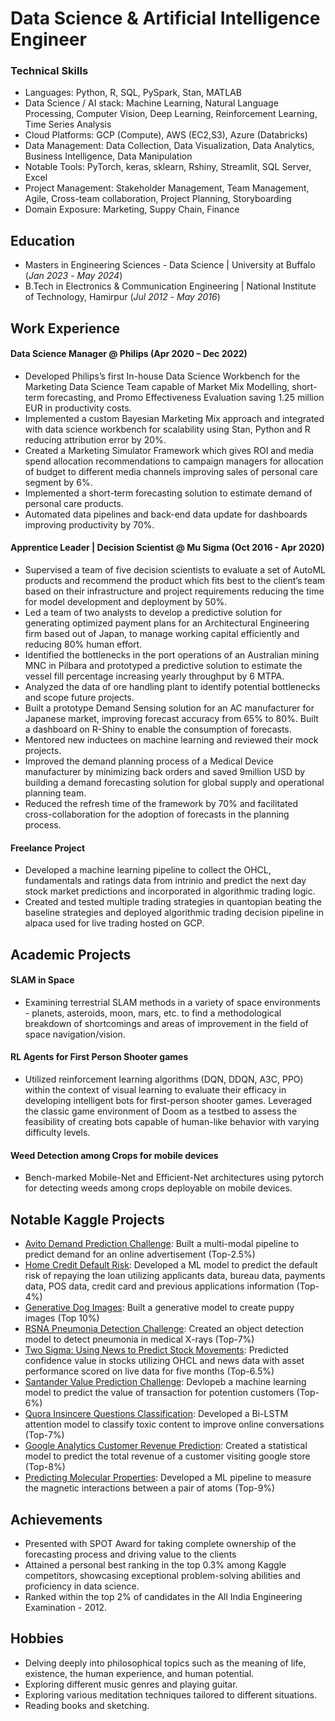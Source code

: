 # Data Science & Artificial Intelligence Engineer

### Technical Skills
- Languages: Python, R, SQL, PySpark, Stan, MATLAB
- Data Science / AI stack: Machine Learning, Natural Language Processing, Computer Vision, Deep Learning, Reinforcement Learning, Time Series Analysis
- Cloud Platforms: GCP (Compute), AWS (EC2,S3), Azure (Databricks)
- Data Management: Data Collection, Data Visualization, Data Analytics, Business Intelligence, Data Manipulation
- Notable Tools: PyTorch, keras, sklearn, Rshiny, Streamlit, SQL Server, Excel
- Project Management: Stakeholder Management, Team Management, Agile, Cross-team collaboration, Project Planning, Storyboarding
- Domain Exposure: Marketing, Suppy Chain, Finance

## Education
- Masters in Engineering Sciences - Data Science | University at Buffalo (_Jan 2023_ - _May 2024_)
- B.Tech in Electronics & Communication Engineering | National Institute of Technology, Hamirpur (_Jul 2012_ - _May 2016_)

## Work Experience
#### Data Science Manager @ Philips (Apr 2020 – Dec 2022)
- Developed Philips’s first In-house Data Science Workbench for the Marketing Data Science Team capable of Market Mix Modelling, short-term forecasting, and Promo Effectiveness Evaluation saving 1.25 million EUR in productivity costs.
- Implemented a custom Bayesian Marketing Mix approach and integrated with data science workbench for scalability using Stan, Python and R reducing attribution error by 20%.
- Created a Marketing Simulator Framework which gives ROI and media spend allocation recommendations to campaign managers for allocation of budget to different media channels improving sales of personal care segment by 6%.
- Implemented a short-term forecasting solution to estimate demand of personal care products.
- Automated data pipelines and back-end data update for dashboards improving productivity by 70%.

#### Apprentice Leader | Decision Scientist @ Mu Sigma (Oct 2016 - Apr 2020)
- Supervised a team of five decision scientists to evaluate a set of AutoML products and recommend the product which fits best to the client’s team based on their infrastructure and project requirements reducing the time for model development and deployment by 50%.
- Led a team of two analysts to develop a predictive solution for generating optimized payment plans for an Architectural Engineering firm based out of Japan, to manage working capital efficiently and reducing 80% human effort.
- Identified the bottlenecks in the port operations of an Australian mining MNC in Pilbara and prototyped a predictive solution to estimate the vessel fill percentage increasing yearly throughput by 6 MTPA.
- Analyzed the data of ore handling plant to identify potential bottlenecks and scope future projects.
- Built a prototype Demand Sensing solution for an AC manufacturer for Japanese market, improving forecast accuracy from 65% to 80%. Built a dashboard on R-Shiny to enable the consumption of forecasts.
- Mentored new inductees on machine learning and reviewed their mock projects.
- Improved the demand planning process of a Medical Device manufacturer by minimizing back orders and saved 9million USD by building a demand forecasting solution for global supply and operational planning team.
- Reduced the refresh time of the framework by 70% and facilitated cross-collaboration for the adoption of forecasts in the planning process.

#### Freelance Project
- Developed a machine learning pipeline to collect the OHCL, fundamentals and ratings data from intrinio and predict the next day stock market predictions and incorporated in algorithmic trading logic.
- Created and tested multiple trading strategies in quantopian beating the baseline strategies and deployed algorithmic trading decision pipeline in alpaca used for live trading hosted on GCP.

## Academic Projects
#### SLAM in Space
- Examining terrestrial SLAM methods in a variety of space environments - planets, asteroids, moon, mars, etc. to find a methodological breakdown of shortcomings and areas of improvement in the field of space navigation/vision.

#### RL Agents for First Person Shooter games
- Utilized reinforcement learning algorithms (DQN, DDQN, A3C, PPO) within the context of visual learning to evaluate their efficacy in developing intelligent bots for first-person shooter games. Leveraged the classic game environment of Doom as a testbed to assess the feasibility of creating bots capable of human-like behavior with varying difficulty levels.

####  Weed Detection among Crops for mobile devices
- Bench-marked Mobile-Net and Efficient-Net architectures using pytorch for detecting weeds among crops deployable on mobile devices.

## Notable Kaggle Projects
- [Avito Demand Prediction Challenge](https://www.kaggle.com/competitions/avito-demand-prediction): Built a multi-modal pipeline to predict demand for an online advertisement (Top-2.5%)
- [Home Credit Default Risk](https://www.kaggle.com/competitions/home-credit-default-risk): Developed a ML model to predict the default risk of repaying the loan utilizing applicants data, bureau data, payments data, POS data, credit card and previous applications information (Top-4%) 
- [Generative Dog Images](https://www.kaggle.com/competitions/generative-dog-images): Built a generative model to create puppy images (Top 10%)
- [RSNA Pneumonia Detection Challenge](https://www.kaggle.com/competitions/rsna-pneumonia-detection-challenge): Created an object detection model to detect pneumonia in medical X-rays (Top-7%)
- [Two Sigma: Using News to Predict Stock Movements](https://www.kaggle.com/competitions/two-sigma-financial-news): Predicted confidence value in stocks utilizing OHCL and news data with asset performance scored on live data for five months (Top-6.5%)
- [Santander Value Prediction Challenge](https://www.kaggle.com/competitions/santander-value-prediction-challenge): Devlopeb a machine learning model to predict the value of transaction for potention customers (Top-6%)
- [Quora Insincere Questions Classification](https://www.kaggle.com/competitions/quora-insincere-questions-classification): Developed a Bi-LSTM attention model to classify toxic content to improve online conversations (Top-7%)
- [Google Analytics Customer Revenue Prediction](https://www.kaggle.com/competitions/ga-customer-revenue-prediction): Created a statistical model to predict the total revenue of a customer visiting google store (Top-8%)
- [Predicting Molecular Properties](https://www.kaggle.com/competitions/champs-scalar-coupling): Developed a ML pipeline to measure the magnetic interactions between a pair of atoms (Top-9%)

## Achievements
- Presented with SPOT Award for taking complete ownership of the forecasting process and driving value to the clients
- Attained a personal best ranking in the top 0.3% among Kaggle competitors, showcasing exceptional problem-solving abilities and proficiency in data science.
- Ranked within the top 2% of candidates in the All India Engineering Examination - 2012.

## Hobbies
- Delving deeply into philosophical topics such as the meaning of life, existence, the human experience, and human potential.
- Exploring different music genres and playing guitar.
- Exploring various meditation techniques tailored to different situations.
- Reading books and sketching.
